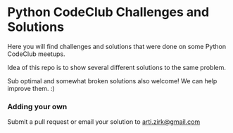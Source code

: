 # Python CodeClub Challenges and Solutions

Here you will find challenges and solutions that were done on some
Python CodeClub meetups.

Idea of this repo is to show several different solutions to the same problem.

Sub optimal and somewhat broken solutions also welcome! We can help improve them. :) 

### Adding your own

Submit a pull request or email your solution to arti.zirk@gmail.com
